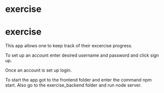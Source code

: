 # exercise
# exercise

This app allows one to keep track of their excercise progress.

To set up an account enter desired username and password and click sign up.

Once an account is set up login. 

To start the app got to the frontend folder and enter the command npm start. Also go to the exercise_backend folder and run node server.
